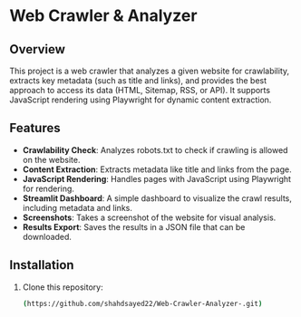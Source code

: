 # Web Crawler & Analyzer

## Overview

This project is a web crawler that analyzes a given website for crawlability, extracts key metadata (such as title and links), and provides the best approach to access its data (HTML, Sitemap, RSS, or API). It supports JavaScript rendering using Playwright for dynamic content extraction.

## Features

- **Crawlability Check**: Analyzes robots.txt to check if crawling is allowed on the website.
- **Content Extraction**: Extracts metadata like title and links from the page.
- **JavaScript Rendering**: Handles pages with JavaScript using Playwright for rendering.
- **Streamlit Dashboard**: A simple dashboard to visualize the crawl results, including metadata and links.
- **Screenshots**: Takes a screenshot of the website for visual analysis.
- **Results Export**: Saves the results in a JSON file that can be downloaded.

## Installation

1. Clone this repository:
   ```bash
   (https://github.com/shahdsayed22/Web-Crawler-Analyzer-.git)
